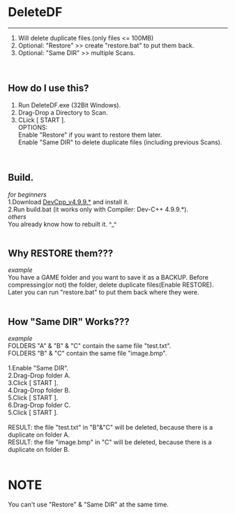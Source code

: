 # DeleteDF
-----
1. Will delete duplicate files.(only files <= 100MB)<br>
2. Optional: "Restore" >> create "restore.bat" to put them back.<br>
3. Optional: "Same DIR" >> multiple Scans.<br>
<br>

## How do I use this?<br>
1. Run DeleteDF.exe (32Bit Windows).<br>
2. Drag-Drop a Directory to Scan.<br>
3. CLick [ START ].<br>
OPTIONS:<br>
Enable "Restore" if you want to restore them later.<br>
Enable "Same DIR" to delete duplicate files (including previous Scans).<br>
<br>

## Build.
_for beginners_ <br>
1.Download [DevCpp_v4.9.9.*](http://www.bloodshed.net/) and install it.<br>
2.Run build.bat (it works only with Compiler:  Dev-C++ 4.9.9.*).<br>
_others_ <br>
You already know how to rebuilt it. ^_^<br>
<br>

## Why RESTORE them???<br>
_example_ <br>
You have a GAME folder and you want to save it as a BACKUP.
Before compressing(or not) the folder, delete duplicate files(Enable RESTORE).
Later you can run "restore.bat" to put them back where they were.
<br><br>

## How "Same DIR" Works???<br>
_example_ <br>
FOLDERS "A" & "B" & "C" contain the same file "test.txt".<br>
FOLDERS "B" & "C" contain the same file "image.bmp".<br>
<br>
1.Enable "Same DIR".<br>
2.Drag-Drop folder A.<br>
3.Click [ START ].<br>
4.Drag-Drop folder B.<br>
5.Click [ START ].<br>
6.Drag-Drop folder C.<br>
5.Click [ START ].<br>
<br>
RESULT: the file "test.txt" in "B"&"C" will be deleted, because there is a duplicate on folder A.<br>
RESULT: the file "image.bmp" in "C" will be deleted, because there is a duplicate on folder B.<br>
<br>

# NOTE
You can't use "Restore" & "Same DIR" at the same time.
